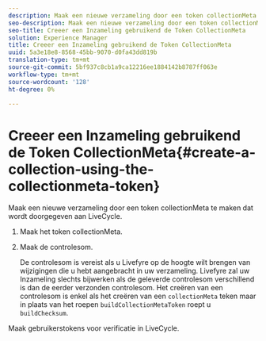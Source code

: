 ```yaml
---
description: Maak een nieuwe verzameling door een token collectionMeta te maken dat wordt doorgegeven aan LiveCycle.
seo-description: Maak een nieuwe verzameling door een token collectionMeta te maken dat wordt doorgegeven aan LiveCycle.
seo-title: Creeer een Inzameling gebruikend de Token CollectionMeta
solution: Experience Manager
title: Creeer een Inzameling gebruikend de Token CollectionMeta
uuid: 5a3e18e8-8568-45bb-9070-d0fa43dd819b
translation-type: tm+mt
source-git-commit: 5bf937c8cb1a9ca12216ee1884142b8787ff063e
workflow-type: tm+mt
source-wordcount: '128'
ht-degree: 0%

---
```



# Creeer een Inzameling gebruikend de Token CollectionMeta{#create-a-collection-using-the-collectionmeta-token}

Maak een nieuwe verzameling door een token collectionMeta te maken dat wordt doorgegeven aan LiveCycle.

1. Maak het token collectionMeta.
1. Maak de controlesom.

   De controlesom is vereist als u Livefyre op de hoogte wilt brengen van wijzigingen die u hebt aangebracht in uw verzameling. Livefyre zal uw Inzameling slechts bijwerken als de geleverde controlesom verschillend is dan de eerder verzonden controlesom. Het creëren van een controlesom is enkel als het creëren van een `collectionMeta` teken maar in plaats van het roepen `buildCollectionMetaToken` roept u `buildChecksum`.

Maak gebruikerstokens voor verificatie in LiveCycle.